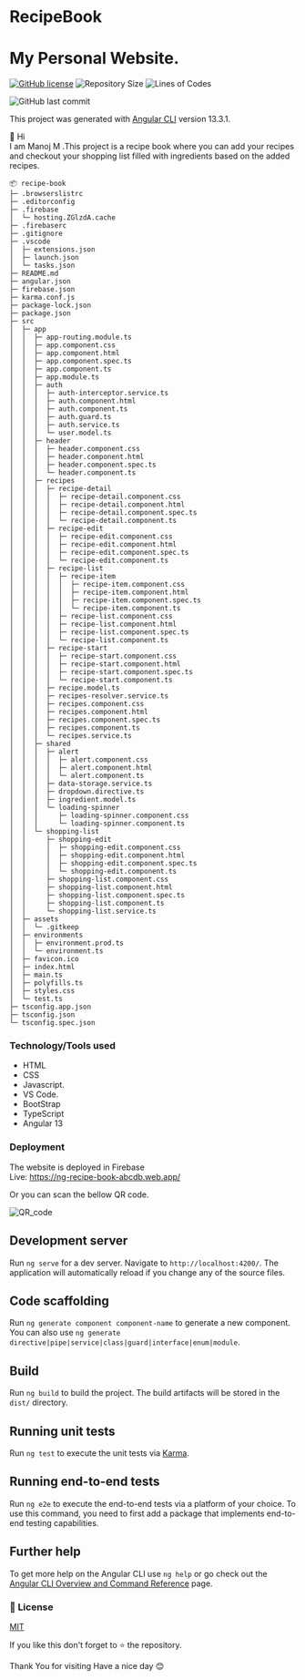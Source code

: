 # RecipeBook

# My Personal Website.

<a href="https://github.com/SubramanyaKS/SubramanyaKS.github.io/blob/main/LICENSE"><img alt="GitHub license" src="https://img.shields.io/github/license/manoj633/recipe-book?style=for-the-badge"></a>
![Repository Size](https://img.shields.io/github/repo-size/manoj633/recipe-book?style=for-the-badge)
![Lines of Codes](https://img.shields.io/tokei/lines/github.com/manoj633/recipe-book?style=for-the-badge)

![GitHub last commit](https://img.shields.io/github/last-commit/manoj633/recipe-book?style=for-the-badge)

This project was generated with [Angular CLI](https://github.com/angular/angular-cli) version 13.3.1.

👋 Hi <br>
I am Manoj M .This project is a recipe book where you can add your recipes and checkout your shopping list filled with ingredients based on the added recipes.

```
📦 recipe-book
├─ .browserslistrc
├─ .editorconfig
├─ .firebase
│  └─ hosting.ZGlzdA.cache
├─ .firebaserc
├─ .gitignore
├─ .vscode
│  ├─ extensions.json
│  ├─ launch.json
│  └─ tasks.json
├─ README.md
├─ angular.json
├─ firebase.json
├─ karma.conf.js
├─ package-lock.json
├─ package.json
├─ src
│  ├─ app
│  │  ├─ app-routing.module.ts
│  │  ├─ app.component.css
│  │  ├─ app.component.html
│  │  ├─ app.component.spec.ts
│  │  ├─ app.component.ts
│  │  ├─ app.module.ts
│  │  ├─ auth
│  │  │  ├─ auth-interceptor.service.ts
│  │  │  ├─ auth.component.html
│  │  │  ├─ auth.component.ts
│  │  │  ├─ auth.guard.ts
│  │  │  ├─ auth.service.ts
│  │  │  └─ user.model.ts
│  │  ├─ header
│  │  │  ├─ header.component.css
│  │  │  ├─ header.component.html
│  │  │  ├─ header.component.spec.ts
│  │  │  └─ header.component.ts
│  │  ├─ recipes
│  │  │  ├─ recipe-detail
│  │  │  │  ├─ recipe-detail.component.css
│  │  │  │  ├─ recipe-detail.component.html
│  │  │  │  ├─ recipe-detail.component.spec.ts
│  │  │  │  └─ recipe-detail.component.ts
│  │  │  ├─ recipe-edit
│  │  │  │  ├─ recipe-edit.component.css
│  │  │  │  ├─ recipe-edit.component.html
│  │  │  │  ├─ recipe-edit.component.spec.ts
│  │  │  │  └─ recipe-edit.component.ts
│  │  │  ├─ recipe-list
│  │  │  │  ├─ recipe-item
│  │  │  │  │  ├─ recipe-item.component.css
│  │  │  │  │  ├─ recipe-item.component.html
│  │  │  │  │  ├─ recipe-item.component.spec.ts
│  │  │  │  │  └─ recipe-item.component.ts
│  │  │  │  ├─ recipe-list.component.css
│  │  │  │  ├─ recipe-list.component.html
│  │  │  │  ├─ recipe-list.component.spec.ts
│  │  │  │  └─ recipe-list.component.ts
│  │  │  ├─ recipe-start
│  │  │  │  ├─ recipe-start.component.css
│  │  │  │  ├─ recipe-start.component.html
│  │  │  │  ├─ recipe-start.component.spec.ts
│  │  │  │  └─ recipe-start.component.ts
│  │  │  ├─ recipe.model.ts
│  │  │  ├─ recipes-resolver.service.ts
│  │  │  ├─ recipes.component.css
│  │  │  ├─ recipes.component.html
│  │  │  ├─ recipes.component.spec.ts
│  │  │  ├─ recipes.component.ts
│  │  │  └─ recipes.service.ts
│  │  ├─ shared
│  │  │  ├─ alert
│  │  │  │  ├─ alert.component.css
│  │  │  │  ├─ alert.component.html
│  │  │  │  └─ alert.component.ts
│  │  │  ├─ data-storage.service.ts
│  │  │  ├─ dropdown.directive.ts
│  │  │  ├─ ingredient.model.ts
│  │  │  └─ loading-spinner
│  │  │     ├─ loading-spinner.component.css
│  │  │     └─ loading-spinner.component.ts
│  │  └─ shopping-list
│  │     ├─ shopping-edit
│  │     │  ├─ shopping-edit.component.css
│  │     │  ├─ shopping-edit.component.html
│  │     │  ├─ shopping-edit.component.spec.ts
│  │     │  └─ shopping-edit.component.ts
│  │     ├─ shopping-list.component.css
│  │     ├─ shopping-list.component.html
│  │     ├─ shopping-list.component.spec.ts
│  │     ├─ shopping-list.component.ts
│  │     └─ shopping-list.service.ts
│  ├─ assets
│  │  └─ .gitkeep
│  ├─ environments
│  │  ├─ environment.prod.ts
│  │  └─ environment.ts
│  ├─ favicon.ico
│  ├─ index.html
│  ├─ main.ts
│  ├─ polyfills.ts
│  ├─ styles.css
│  └─ test.ts
├─ tsconfig.app.json
├─ tsconfig.json
└─ tsconfig.spec.json
```

### Technology/Tools used

- HTML
- CSS
- Javascript.
- VS Code.
- BootStrap
- TypeScript
- Angular 13

### Deployment

The website is deployed in Firebase<br/>
Live: https://ng-recipe-book-abcdb.web.app/

Or you can scan the bellow QR code.

![QR_code](https://user-images.githubusercontent.com/42727681/194718185-3b994e9e-f5ed-46f8-89c3-dcdfb15304f5.png)


## Development server

Run `ng serve` for a dev server. Navigate to `http://localhost:4200/`. The application will automatically reload if you change any of the source files.

## Code scaffolding

Run `ng generate component component-name` to generate a new component. You can also use `ng generate directive|pipe|service|class|guard|interface|enum|module`.

## Build

Run `ng build` to build the project. The build artifacts will be stored in the `dist/` directory.

## Running unit tests

Run `ng test` to execute the unit tests via [Karma](https://karma-runner.github.io).

## Running end-to-end tests

Run `ng e2e` to execute the end-to-end tests via a platform of your choice. To use this command, you need to first add a package that implements end-to-end testing capabilities.

## Further help

To get more help on the Angular CLI use `ng help` or go check out the [Angular CLI Overview and Command Reference](https://angular.io/cli) page.

### 📝 License

[MIT](https://choosealicense.com/licenses/mit/)

If you like this don't forget to ⭐ the repository.

Thank You for visiting
Have a nice day 😊

